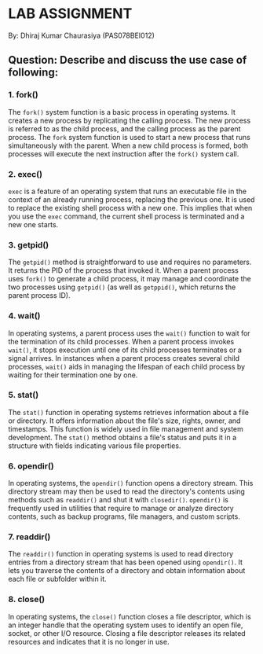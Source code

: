 # LAB ASSIGNMENT
By: Dhiraj Kumar Chaurasiya
(PAS078BEI012)

## Question: Describe and discuss the use case of following:

### 1. fork()
The `fork()` system function is a basic process in operating systems. It creates a new process by replicating the calling process. The new process is referred to as the child process, and the calling process as the parent process. The `fork` system function is used to start a new process that runs simultaneously with the parent. When a new child process is formed, both processes will execute the next instruction after the `fork()` system call.

### 2. exec()
`exec` is a feature of an operating system that runs an executable file in the context of an already running process, replacing the previous one. It is used to replace the existing shell process with a new one. This implies that when you use the `exec` command, the current shell process is terminated and a new one starts.

### 3. getpid()
The `getpid()` method is straightforward to use and requires no parameters. It returns the PID of the process that invoked it. When a parent process uses `fork()` to generate a child process, it may manage and coordinate the two processes using `getpid()` (as well as `getppid()`, which returns the parent process ID).

### 4. wait()
In operating systems, a parent process uses the `wait()` function to wait for the termination of its child processes. When a parent process invokes `wait()`, it stops execution until one of its child processes terminates or a signal arrives. In instances when a parent process creates several child processes, `wait()` aids in managing the lifespan of each child process by waiting for their termination one by one.

### 5. stat()
The `stat()` function in operating systems retrieves information about a file or directory. It offers information about the file's size, rights, owner, and timestamps. This function is widely used in file management and system development. The `stat()` method obtains a file's status and puts it in a structure with fields indicating various file properties.

### 6. opendir()
In operating systems, the `opendir()` function opens a directory stream. This directory stream may then be used to read the directory's contents using methods such as `readdir()` and shut it with `closedir()`. `opendir()` is frequently used in utilities that require to manage or analyze directory contents, such as backup programs, file managers, and custom scripts.

### 7. readdir()
The `readdir()` function in operating systems is used to read directory entries from a directory stream that has been opened using `opendir()`. It lets you traverse the contents of a directory and obtain information about each file or subfolder within it.

### 8. close()
In operating systems, the `close()` function closes a file descriptor, which is an integer handle that the operating system uses to identify an open file, socket, or other I/O resource. Closing a file descriptor releases its related resources and indicates that it is no longer in use.
